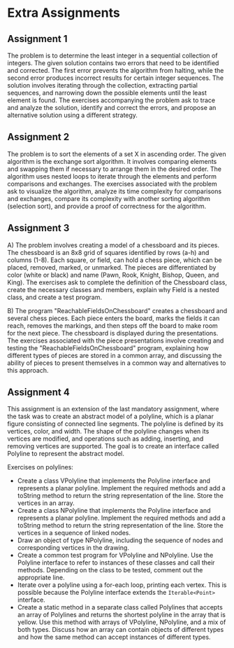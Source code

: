 # Extra Assignments

## Assignment 1

The problem is to determine the least integer in a sequential collection of integers. The given solution contains two errors that need to be identified and corrected. The first error prevents the algorithm from halting, while the second error produces incorrect results for certain integer sequences. The solution involves iterating through the collection, extracting partial sequences, and narrowing down the possible elements until the least element is found. The exercises accompanying the problem ask to trace and analyze the solution, identify and correct the errors, and propose an alternative solution using a different strategy.

## Assignment 2

The problem is to sort the elements of a set X in ascending order. The given algorithm is the exchange sort algorithm. It involves comparing elements and swapping them if necessary to arrange them in the desired order. The algorithm uses nested loops to iterate through the elements and perform comparisons and exchanges. The exercises associated with the problem ask to visualize the algorithm, analyze its time complexity for comparisons and exchanges, compare its complexity with another sorting algorithm (selection sort), and provide a proof of correctness for the algorithm.

## Assignment 3

A) The problem involves creating a model of a chessboard and its pieces. The chessboard is an 8x8 grid of squares identified by rows (a-h) and columns (1-8). Each square, or field, can hold a chess piece, which can be placed, removed, marked, or unmarked. The pieces are differentiated by color (white or black) and name (Pawn, Rook, Knight, Bishop, Queen, and King). The exercises ask to complete the definition of the Chessboard class, create the necessary classes and members, explain why Field is a nested class, and create a test program.

B) The program "ReachableFieldsOnChessboard" creates a chessboard and several chess pieces. Each piece enters the board, marks the fields it can reach, removes the markings, and then steps off the board to make room for the next piece. The chessboard is displayed during the presentations. The exercises associated with the piece presentations involve creating and testing the "ReachableFieldsOnChessboard" program, explaining how different types of pieces are stored in a common array, and discussing the ability of pieces to present themselves in a common way and alternatives to this approach.

## Assignment 4

This assignment is an extension of the last mandatory assignment, where the task was to create an abstract model of a polyline, which is a planar figure consisting of connected line segments. The polyline is defined by its vertices, color, and width. The shape of the polyline changes when its vertices are modified, and operations such as adding, inserting, and removing vertices are supported. The goal is to create an interface called Polyline to represent the abstract model.

Exercises on polylines:
- Create a class VPolyline that implements the Polyline interface and represents a planar polyline. Implement the required methods and add a toString method to return the string representation of the line. Store the vertices in an array.
- Create a class NPolyline that implements the Polyline interface and represents a planar polyline. Implement the required methods and add a toString method to return the string representation of the line. Store the vertices in a sequence of linked nodes.
- Draw an object of type NPolyline, including the sequence of nodes and corresponding vertices in the drawing.
- Create a common test program for VPolyline and NPolyline. Use the Polyline interface to refer to instances of these classes and call their methods. Depending on the class to be tested, comment out the appropriate line.
- Iterate over a polyline using a for-each loop, printing each vertex. This is possible because the Polyline interface extends the `Iterable<Point>` interface.
- Create a static method in a separate class called Polylines that accepts an array of Polylines and returns the shortest polyline in the array that is yellow. Use this method with arrays of VPolyline, NPolyline, and a mix of both types. Discuss how an array can contain objects of different types and how the same method can accept instances of different types.
